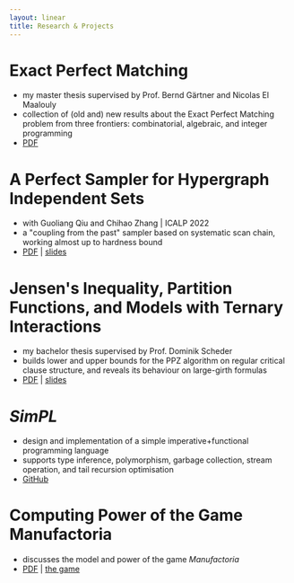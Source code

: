 ```yaml
---
layout: linear
title: Research & Projects
---
```


# Exact Perfect Matching

- my master thesis supervised by Prof. Bernd Gärtner and Nicolas El Maalouly
- collection of (old and) new results about the Exact Perfect Matching problem from three frontiers: combinatorial, algebraic, and integer programming
- [PDF](./master-thesis.pdf)

# A Perfect Sampler for Hypergraph Independent Sets

- with Guoliang Qiu and Chihao Zhang &#124; ICALP 2022
- a "coupling from the past" sampler based on systematic scan chain, working almost up to hardness bound
- [PDF](https://drops.dagstuhl.de/opus/volltexte/2022/16444/) &#124; [slides](./hyper-ind-set.pdf)

# Jensen's Inequality, Partition Functions, and Models with Ternary Interactions

- my bachelor thesis supervised by Prof. Dominik Scheder
- builds lower and upper bounds for the PPZ algorithm on regular critical clause structure, and reveals its behaviour on large-girth formulas
- [PDF](./bachelor-thesis.pdf) &#124; [slides](./bachelor-slides.pdf)

# *SimPL*

- design and implementation of a simple imperative+functional programming language
- supports type inference, polymorphism, garbage collection, stream operation, and tail recursion optimisation
- [GitHub](https://github.com/YanhengWang/SimPL)

# Computing Power of the Game Manufactoria

- discusses the model and power of the game *Manufactoria*
- [PDF](./Manufactoria.pdf) &#124; [the game](http://pleasingfungus.com/Manufactoria/)
